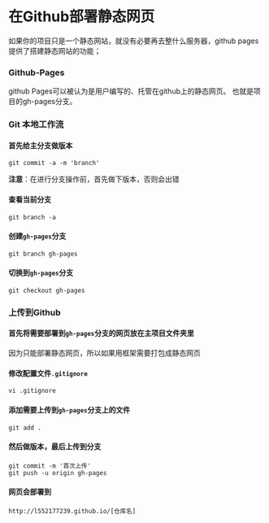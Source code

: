 # 在Github部署静态网页

如果你的项目只是一个静态网站，就没有必要再去整什么服务器，github pages 提供了搭建静态网站的功能；

### Github-Pages

github Pages可以被认为是用户编写的、托管在github上的静态网页。
也就是项目的gh-pages分支。

### Git 本地工作流

#### 首先给主分支做版本

```
git commit -a -m 'branch'
```

**注意**：在进行分支操作前，首先做下版本，否则会出错

#### 查看当前分支

```
git branch -a
```

#### 创建`gh-pages`分支

```
git branch gh-pages
```

#### 切换到`gh-pages`分支

```
git checkout gh-pages
```

### 上传到Github

#### 首先将需要部署到`gh-pages`分支的网页放在主项目文件夹里

因为只能部署静态网页，所以如果用框架需要打包成静态网页

#### 修改配置文件`.gitignore`

```
vi .gitignore
```

#### 添加需要上传到`gh-pages`分支上的文件

```
git add .
```

#### 然后做版本，最后上传到分支

```
git commit -m '首次上传'
git push -u origin gh-pages
```

#### 网页会部署到

``` 
http://l552177239.github.io/[仓库名]
```
